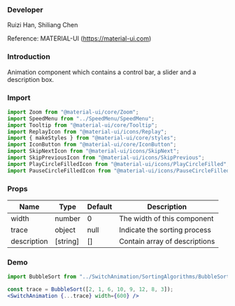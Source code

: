 ### **Developer**

Ruizi Han, Shiliang Chen

Reference: MATERIAL-UI (https://material-ui.com)

### **Introduction**

Animation component which contains a control bar, a slider and a description box.

### **Import**

```jsx
import Zoom from "@material-ui/core/Zoom"; 
import SpeedMenu from "../SpeedMenu/SpeedMenu"; 
import Tooltip from "@material-ui/core/Tooltip";
import ReplayIcon from "@material-ui/icons/Replay"; 
import { makeStyles } from "@material-ui/core/styles"; 
import IconButton from "@material-ui/core/IconButton";
import SkipNextIcon from "@material-ui/icons/SkipNext"; 
import SkipPreviousIcon from "@material-ui/icons/SkipPrevious"; 
import PlayCircleFilledIcon from "@material-ui/icons/PlayCircleFilled"; 
import PauseCircleFilledIcon from "@material-ui/icons/PauseCircleFilled";
```

### **Props**

| Name             | Type   | Default | Description                                                   |
| ---------------- | ------ | ------- | ------------------------------------------------------------- |
| width        | number | 0       | The width of this component                   |
| trace         | object | null    | Indicate the sorting process                             |
| description         | [string] | []    | Contain array of descriptions                             |

### **Demo**

```jsx
import BubbleSort from "../SwitchAnimation/SortingAlgorithms/BubbleSort/BubbleSort";

const trace = BubbleSort([2, 1, 6, 10, 9, 12, 8, 3]);
<SwitchAnimation {...trace} width={600} />
```
